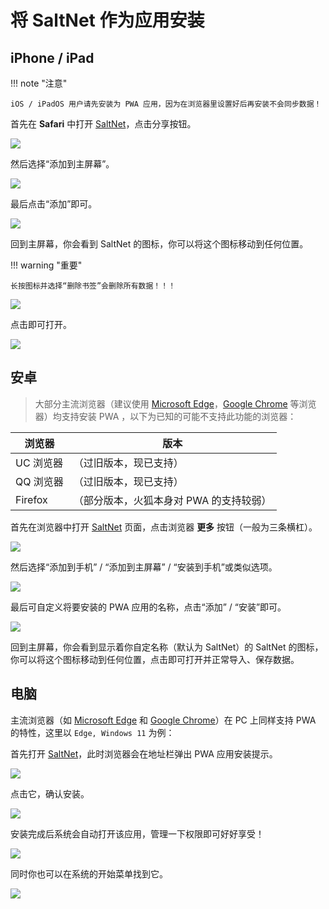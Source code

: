 # 将 SaltNet 作为应用安装

## iPhone / iPad

!!! note "注意"

    iOS / iPadOS 用户请先安装为 PWA 应用，因为在浏览器里设置好后再安装不会同步数据！

首先在 **Safari** 中打开 [SaltNet](https://salt.realtvop.top)，点击分享按钮。

![](../img/pwaGuide/ios/step1.png)

然后选择“添加到主屏幕”。

![](../img/pwaGuide/ios/step2.png)

最后点击“添加”即可。

![](../img/pwaGuide/ios/step3.png)

回到主屏幕，你会看到 SaltNet 的图标，你可以将这个图标移动到任何位置。

!!! warning "重要"

    长按图标并选择“删除书签”会删除所有数据！！！

![](../img/pwaGuide/ios/icon.png)

点击即可打开。

![](../img/pwaGuide/ios/pwa.png)

## 安卓

> 大部分主流浏览器（建议使用 [Microsoft Edge](https://www.microsoft.com/en-us/edge/mobile)，[Google Chrome](https://www.google.com/chrome/) 等浏览器）均支持安装 PWA ，以下为已知的可能不支持此功能的浏览器：

| 浏览器 | 版本 |
|-------|-------|
| UC 浏览器 | （过旧版本，现已支持） |
| QQ 浏览器 | （过旧版本，现已支持） |
| Firefox | （部分版本，火狐本身对 PWA 的支持较弱） |

首先在浏览器中打开 [SaltNet](https://salt.realtvop.top) 页面，点击浏览器 **更多** 按钮（一般为三条横杠）。

![](../img/pwaGuide/android/step1.png)

然后选择“添加到手机” / “添加到主屏幕” / “安装到手机”或类似选项。

![](../img/pwaGuide/android/step2.png)

最后可自定义将要安装的 PWA 应用的名称，点击“添加” / “安装”即可。

![](../img/pwaGuide/android/step3.png)

回到主屏幕，你会看到显示着你自定名称（默认为 SaltNet）的 SaltNet 的图标，你可以将这个图标移动到任何位置，点击即可打开并正常导入、保存数据。

## 电脑

主流浏览器（如 [Microsoft Edge](https://www.microsoft.com/en-us/edge/mobile) 和 [Google Chrome](https://www.google.cn/chrome/)）在 PC 上同样支持 PWA 的特性，这里以 `Edge, Windows 11` 为例：

首先打开 [SaltNet](https://salt.realtvop.top)，此时浏览器会在地址栏弹出 PWA 应用安装提示。

![](../img/pwaGuide/pc/step1.png)

点击它，确认安装。

![](../img/pwaGuide/pc/step2.png)

安装完成后系统会自动打开该应用，管理一下权限即可好好享受！

![](../img/pwaGuide/pc/step3.png)

同时你也可以在系统的开始菜单找到它。

![](../img/pwaGuide/pc/step4.png)